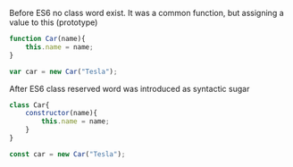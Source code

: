 Before ES6
no class word exist. It was a common function, but assigning a value to this (prototype)
``` javascript
function Car(name){
	this.name = name;
}

var car = new Car("Tesla");
```

After ES6
class reserved word was introduced as syntactic sugar
``` javascript
class Car{
	constructor(name){
		this.name = name;
	}
}

const car = new Car("Tesla");
```


